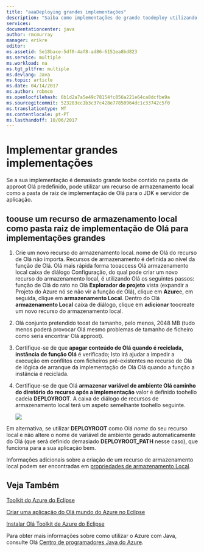 ```yaml
---
title: "aaaDeploying grandes implementações"
description: "Saiba como implementações de grande toodeploy utilizando Olá Toolkit do Azure para o Eclipse."
services: 
documentationcenter: java
author: rmcmurray
manager: erikre
editor: 
ms.assetid: 5e18bace-5df0-4af8-ad86-6151ea8bd823
ms.service: multiple
ms.workload: na
ms.tgt_pltfrm: multiple
ms.devlang: Java
ms.topic: article
ms.date: 04/14/2017
ms.author: robmcm
ms.openlocfilehash: 6b1d2a7a5e49c78154fc856a221e64ca8dcfbe9a
ms.sourcegitcommit: 523283cc1b3c37c428e77850964dc1c33742c5f0
ms.translationtype: MT
ms.contentlocale: pt-PT
ms.lasthandoff: 10/06/2017
---
```

# <a name="deploying-large-deployments"></a>Implementar grandes implementações
Se a sua implementação é demasiado grande toobe contido na pasta de approot Olá predefinido, pode utilizar um recurso de armazenamento local como a pasta de raiz de implementação de Olá para o JDK e servidor de aplicação.

## <a name="toouse-a-local-storage-resource-as-hello-deployment-root-folder-for-large-deployments"></a>toouse um recurso de armazenamento local como pasta raiz de implementação de Olá para implementações grandes
1. Crie um novo recurso do armazenamento local. nome de Olá do recurso de Olá não importa. Recursos de armazenamento é definida ao nível da função de Olá. Olá mais rápida forma tooaccess Olá armazenamento local caixa de diálogo Configuração, do qual pode criar um novo recurso do armazenamento local, é utilizando Olá os seguintes passos: função de Olá do rato no Olá **Explorador de projeto** vista (expandir a Projeto do Azure nó se não vir a função de Olá), clique em **Azure**e, em seguida, clique em **armazenamento Local**. Dentro do Olá **armazenamento Local** caixa de diálogo, clique em **adicionar** toocreate um novo recurso do armazenamento local.

2. Olá conjunto pretendido tooat de tamanho, pelo menos, 2048 MB (tudo menos poderá provocar Olá mesmo problemas de tamanho de ficheiro como seria encontrar Olá approot).

3. Certifique-se de que **apagar conteúdo de Olá quando é reciclada, instância de função Olá** é verificado; Isto irá ajudar a impedir a execução em conflitos com ficheiros pré-existentes no recurso de Olá de lógica de arranque da implementação de Olá Olá quando a função a instância é reciclada.

4. Certifique-se de que Olá **armazenar variável de ambiente Olá caminho do diretório do recurso após a implementação** valor é definido toohello cadeia **DEPLOYROOT**. A caixa de diálogo de recursos de armazenamento local terá um aspeto semelhante toohello seguinte.

   ![][ic667943]

Em alternativa, se utilizar **DEPLOYROOT** como Olá *nome* do seu recurso local e não altere o nome de variável de ambiente gerado automaticamente do Olá (que será definido demasiado **DEPLOYROOT_PATH** nesse caso), que funciona para a sua aplicação bem.

Informações adicionais sobre a criação de um recurso de armazenamento local podem ser encontradas em [propriedades de armazenamento Local][Local storage properties].

## <a name="see-also"></a>Veja Também
[Toolkit do Azure do Eclipse][Azure Toolkit for Eclipse]

[Criar uma aplicação do Olá mundo do Azure no Eclipse][Creating a Hello World Application for Azure in Eclipse]

[Instalar Olá Toolkit de Azure do Eclipse][Installing hello Azure Toolkit for Eclipse] 

Para obter mais informações sobre como utilizar o Azure com Java, consulte Olá [Centro de programadores Java do Azure][Azure Java Developer Center].

<!-- URL List -->

[Azure Java Developer Center]: http://go.microsoft.com/fwlink/?LinkID=699547
[Azure Toolkit for Eclipse]: http://go.microsoft.com/fwlink/?LinkID=699529
[Creating a Hello World Application for Azure in Eclipse]: http://go.microsoft.com/fwlink/?LinkID=699533
[Installing hello Azure Toolkit for Eclipse]: http://go.microsoft.com/fwlink/?LinkId=699546
[Local storage properties]: http://go.microsoft.com/fwlink/?LinkID=699525#local_storage_properties

<!-- IMG List -->

[ic667943]: ./media/azure-toolkit-for-eclipse-deploying-large-deployments/ic667943.png

<!-- Legacy MSDN URL = https://msdn.microsoft.com/library/azure/dn268601.aspx -->
